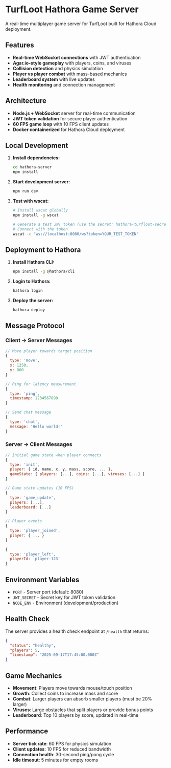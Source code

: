 # TurfLoot Hathora Game Server

A real-time multiplayer game server for TurfLoot built for Hathora Cloud deployment.

## Features

- **Real-time WebSocket connections** with JWT authentication
- **Agar.io-style gameplay** with players, coins, and viruses
- **Collision detection** and physics simulation
- **Player vs player combat** with mass-based mechanics
- **Leaderboard system** with live updates
- **Health monitoring** and connection management

## Architecture

- **Node.js + WebSocket** server for real-time communication
- **JWT token validation** for secure player authentication
- **60 FPS game loop** with 10 FPS client updates
- **Docker containerized** for Hathora Cloud deployment

## Local Development

1. **Install dependencies:**
   ```bash
   cd hathora-server
   npm install
   ```

2. **Start development server:**
   ```bash
   npm run dev
   ```

3. **Test with wscat:**
   ```bash
   # Install wscat globally
   npm install -g wscat
   
   # Generate a test JWT token (use the secret: hathora-turfloot-secret)
   # Connect with the token
   wscat -c "ws://localhost:8080/ws?token=YOUR_TEST_TOKEN"
   ```

## Deployment to Hathora

1. **Install Hathora CLI:**
   ```bash
   npm install -g @hathora/cli
   ```

2. **Login to Hathora:**
   ```bash
   hathora login
   ```

3. **Deploy the server:**
   ```bash
   hathora deploy
   ```

## Message Protocol

### Client → Server Messages

```javascript
// Move player towards target position
{
  type: 'move',
  x: 1250,
  y: 800
}

// Ping for latency measurement
{
  type: 'ping',
  timestamp: 1234567890
}

// Send chat message
{
  type: 'chat',
  message: 'Hello world!'
}
```

### Server → Client Messages

```javascript
// Initial game state when player connects
{
  type: 'init',
  player: { id, name, x, y, mass, score, ... },
  gameState: { players: [...], coins: [...], viruses: [...] }
}

// Game state updates (10 FPS)
{
  type: 'game_update',
  players: [...],
  leaderboard: [...]
}

// Player events
{
  type: 'player_joined',
  player: { ... }
}

{
  type: 'player_left',
  playerId: 'player-123'
}
```

## Environment Variables

- `PORT` - Server port (default: 8080)
- `JWT_SECRET` - Secret key for JWT token validation
- `NODE_ENV` - Environment (development/production)

## Health Check

The server provides a health check endpoint at `/health` that returns:

```json
{
  "status": "healthy", 
  "players": 5,
  "timestamp": "2025-09-17T17:45:00.000Z"
}
```

## Game Mechanics

- **Movement**: Players move towards mouse/touch position
- **Growth**: Collect coins to increase mass and score
- **Combat**: Larger players can absorb smaller players (must be 20% larger)
- **Viruses**: Large obstacles that split players or provide bonus points
- **Leaderboard**: Top 10 players by score, updated in real-time

## Performance

- **Server tick rate**: 60 FPS for physics simulation
- **Client updates**: 10 FPS for reduced bandwidth
- **Connection health**: 30-second ping/pong cycle
- **Idle timeout**: 5 minutes for empty rooms